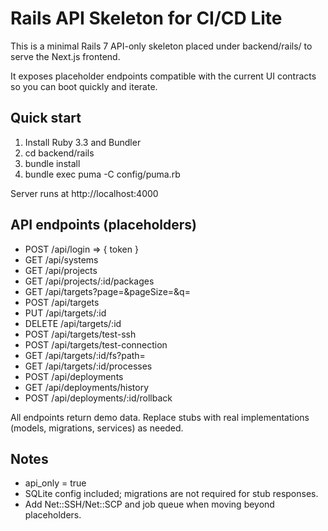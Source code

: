 # Rails API Skeleton for CI/CD Lite

This is a minimal Rails 7 API-only skeleton placed under backend/rails/ to serve the Next.js frontend.

It exposes placeholder endpoints compatible with the current UI contracts so you can boot quickly and iterate.

## Quick start

1) Install Ruby 3.3 and Bundler
2) cd backend/rails
3) bundle install
4) bundle exec puma -C config/puma.rb

Server runs at http://localhost:4000

## API endpoints (placeholders)
- POST /api/login => { token }
- GET /api/systems
- GET /api/projects
- GET /api/projects/:id/packages
- GET /api/targets?page=&pageSize=&q=
- POST /api/targets
- PUT /api/targets/:id
- DELETE /api/targets/:id
- POST /api/targets/test-ssh
- POST /api/targets/test-connection
- GET /api/targets/:id/fs?path=
- GET /api/targets/:id/processes
- POST /api/deployments
- GET /api/deployments/history
- POST /api/deployments/:id/rollback

All endpoints return demo data. Replace stubs with real implementations (models, migrations, services) as needed.

## Notes
- api_only = true
- SQLite config included; migrations are not required for stub responses.
- Add Net::SSH/Net::SCP and job queue when moving beyond placeholders.